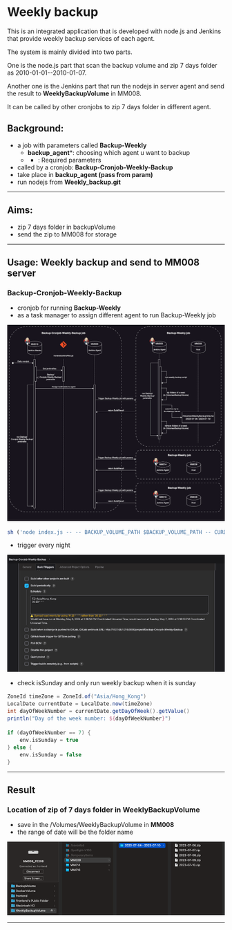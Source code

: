 # Weekly backup

This is an integrated application that is developed with node.js and Jenkins that provide weekly backup services of each agent.

The system is mainly divided into two parts.

One is the node.js part that scan the backup volume and zip 7 days folder as 2010-01-01--2010-01-07.

Another one is the Jenkins part that run the nodejs in server agent and send the result to **WeeklyBackupVolume** in MM008.

It can be called by other cronjobs to zip 7 days folder in different agent.

## Background:

- a job with parameters called **Backup-Weekly**
    - **backup_agent***: choosing which agent u want to backup
    - * : Required parameters
- called by a cronjob: **Backup-Cronjob-Weekly-Backup**
- take place in **backup_agent (**pass from param**)**
- run nodejs from **Weekly_backup.git**

---

## Aims:

- zip 7 days folder in backupVolume
- send the zip to MM008 for storage

---

## Usage: Weekly backup and send to MM008 server

### Backup-Cronjob-Weekly-Backup

- cronjob for running **Backup-Weekly**
- as a task manager to assign different agent to run Backup-Weekly job

![weekly_backup.png](./readme/weekly_backup.png)

```jsx
sh ('node index.js -- -- BACKUP_VOLUME_PATH $BACKUP_VOLUME_PATH -- CURDATE $CURDATE_DIR')
```

- trigger every night

![cronjob_weekly_backup.png](./readme/cronjob_weekly_backup.png)

- check isSunday and only run weekly backup when it is sunday

```groovy
ZoneId timeZone = ZoneId.of("Asia/Hong_Kong")
LocalDate currentDate = LocalDate.now(timeZone)
int dayOfWeekNumber = currentDate.getDayOfWeek().getValue()
println("Day of the week number: ${dayOfWeekNumber}")

if (dayOfWeekNumber == 7) {
    env.isSunday = true
} else {
    env.isSunday = false
}
```

---

## Result

### Location of zip of 7 days folder in WeeklyBackupVolume

- save in the /Volumes/WeeklyBackupVolume in **MM008**
- the range of date will be the folder name

![location_weeklybackupvolume.png](./readme/weekly_backup_volume.png)

---